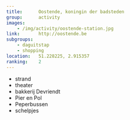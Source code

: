 ```yaml
---
title:      Oostende, koningin der badsteden
group:      activity
images:      
    - /img/activity/oostende-station.jpg
link:       http://oostende.be
subgroups:  
    - daguitstap
    - shopping
location:   51.228225, 2.915357
ranking:    2
---
```


- strand
- theater
- bakkerij Devriendt
- Pier en Pol
- Peperbussen
- schelpjes